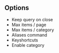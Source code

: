 ## Options

- Keep query on close
- Max items / page
- Max items / category
- Aliases command
- Keyshortcuts
- Enable category
